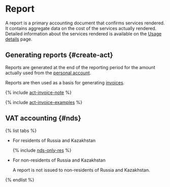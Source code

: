 # Report

A report is a primary accounting document that confirms services rendered. It contains aggregate data on the cost of the services actually rendered. Detailed information about the services rendered is available on the [Usage details](../operations/check-charges.md) page.

## Generating reports {#create-act}

Reports are generated at the end of the reporting period for the amount actually used from the [personal account](../concepts/personal-account.md).

Reports are then used as a basis for generating [invoices](../concepts/invoice.md).

{% include [act-invoice-note](../_includes/act-invoice-note.md) %}

{% include [act-invoice-examples](../_includes/act-invoice-examples.md) %}

## VAT accounting {#nds}

{% list tabs %}

* For residents of Russia and Kazakhstan

   {% include [nds-only-res](../_includes/nds-only-res.md) %}

* For non-residents of Russia and Kazakhstan

   A report is not issued to non-residents of Russia and Kazakhstan.

{% endlist %}